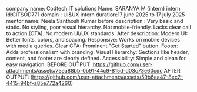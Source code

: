 company name: Codtech IT solutions 
Name: SARANYA M (intern)
intern id:CITSOD771
domain : UI&UX
intern duration:17 june 2025 to 17 july 2025
mentor name: Neela Santhosh Kumar
before description :
Very basic and static.
No styling, poor visual hierarchy.
Not mobile-friendly.
Lacks clear call to action (CTA).
No modern UI/UX standards.
After description:
Modern UI: Better fonts, colors, and spacing.
Responsive: Works on mobile devices with media queries.
Clear CTA: Prominent "Get Started" button.
Footer: Adds professionalism with branding.
Visual Hierarchy: Sections like header, content, and footer are clearly defined.
Accessibility: Simple and clean for easy navigation.
BEFORE OUTPUT :https://github.com/user-attachments/assets/75ea88bb-0b91-44c9-815d-d03c73e60cdc
AFTER OUTPUT:
(https://github.com/user-attachments/assets/59b6ea47-8ec2-4415-94bf-a85e772a4260)




